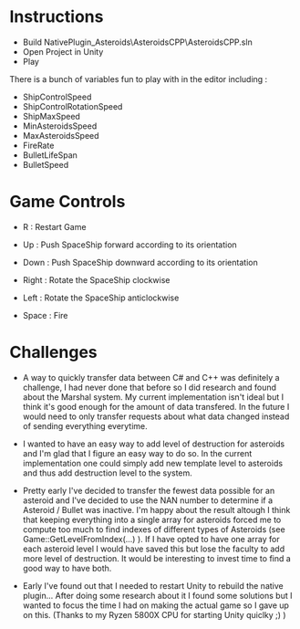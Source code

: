 # Instructions
- Build NativePlugin_Asteroids\AsteroidsCPP\AsteroidsCPP.sln
- Open Project in Unity
- Play

There is a bunch of variables fun to play with in the editor including :
* ShipControlSpeed
* ShipControlRotationSpeed
* ShipMaxSpeed
* MinAsteroidsSpeed
* MaxAsteroidsSpeed
* FireRate
* BulletLifeSpan
* BulletSpeed

# Game Controls
- R : Restart Game

- Up : Push SpaceShip forward according to its orientation
- Down : Push SpaceShip downward according to its orientation
- Right : Rotate the SpaceShip clockwise
- Left : Rotate the SpaceShip anticlockwise

- Space : Fire

# Challenges

- A way to quickly transfer data between C# and C++ was definitely a challenge, I had never done that before so I did research and found about the Marshal system.
My current implementation isn't ideal but I think it's good enough for the amount of data transfered. In the future I would need to only transfer requests about what data changed instead of sending everything everytime.

- I wanted to have an easy way to add level of destruction for asteroids and I'm glad that I figure an easy way to do so. In the current implementation one could simply add new template level to asteroids and thus add destruction level to the system.

- Pretty early I've decided to transfer the fewest data possible for an asteroid and I've decided to use the NAN number to determine if a Asteroid / Bullet was inactive. I'm happy about the result altough I think that keeping everything into a single array for asteroids forced me to compute too much to find indexes of different types of Asteroids (see Game::GetLevelFromIndex(...) ). If I have opted to have one array for each asteroid level I would have saved this but lose the faculty to add more level of destruction. It would be interesting to invest time to find a good way to have both.

- Early I've found out that I needed to restart Unity to rebuild the native plugin... After doing some research about it I found some solutions but I wanted to focus the time I had on making the actual game so I gave up on this. (Thanks to my Ryzen 5800X CPU for starting Unity quiclky ;) )
